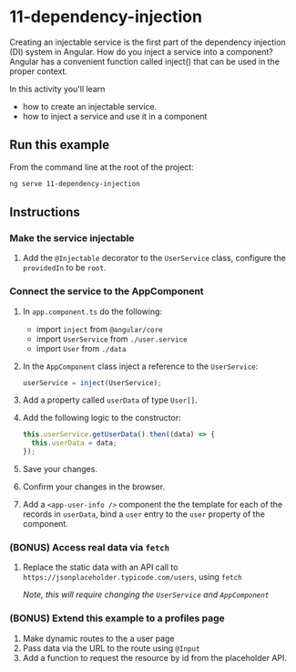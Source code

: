 # 11-dependency-injection

Creating an injectable service is the first part of the dependency injection (DI) system in Angular. How do you inject a service into a component? Angular has a convenient function called inject() that can be used in the proper context.

In this activity you'll learn

- how to create an injectable service.
- how to inject a service and use it in a component

## Run this example

From the command line at the root of the project:

```bash
ng serve 11-dependency-injection
```

## Instructions

### Make the service injectable

1. Add the `@Injectable` decorator to the `UserService` class, configure the `providedIn` to be `root`.

### Connect the service to the AppComponent

1. In `app.component.ts` do the following:

   - import `inject` from `@angular/core`
   - import `UserService` from `./user.service`
   - import `User` from `./data`

1. In the `AppComponent` class inject a reference to the `UserService`:

   ```typescript
   userService = inject(UserService);
   ```

1. Add a property called `userData` of type `User[]`.

1. Add the following logic to the constructor:

   ```typescript
   this.userService.getUserData().then((data) => {
     this.userData = data;
   });
   ```

1. Save your changes.

1. Confirm your changes in the browser.

1. Add a `<app-user-info />` component the the template for each of the records in `userData`, bind a `user` entry to the `user` property of the component.

### (BONUS) Access real data via `fetch`

1. Replace the static data with an API call to `https://jsonplaceholder.typicode.com/users`, using `fetch`

   _Note, this will require changing the `UserService` and `AppComponent`_

### (BONUS) Extend this example to a profiles page

1. Make dynamic routes to the a user page
1. Pass data via the URL to the route using `@Input`
1. Add a function to request the resource by id from the placeholder API.
